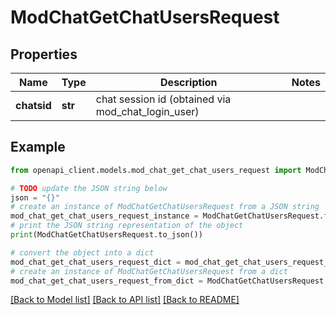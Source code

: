 # ModChatGetChatUsersRequest


## Properties

Name | Type | Description | Notes
------------ | ------------- | ------------- | -------------
**chatsid** | **str** | chat session id (obtained via mod_chat_login_user) | 

## Example

```python
from openapi_client.models.mod_chat_get_chat_users_request import ModChatGetChatUsersRequest

# TODO update the JSON string below
json = "{}"
# create an instance of ModChatGetChatUsersRequest from a JSON string
mod_chat_get_chat_users_request_instance = ModChatGetChatUsersRequest.from_json(json)
# print the JSON string representation of the object
print(ModChatGetChatUsersRequest.to_json())

# convert the object into a dict
mod_chat_get_chat_users_request_dict = mod_chat_get_chat_users_request_instance.to_dict()
# create an instance of ModChatGetChatUsersRequest from a dict
mod_chat_get_chat_users_request_from_dict = ModChatGetChatUsersRequest.from_dict(mod_chat_get_chat_users_request_dict)
```
[[Back to Model list]](../README.md#documentation-for-models) [[Back to API list]](../README.md#documentation-for-api-endpoints) [[Back to README]](../README.md)


